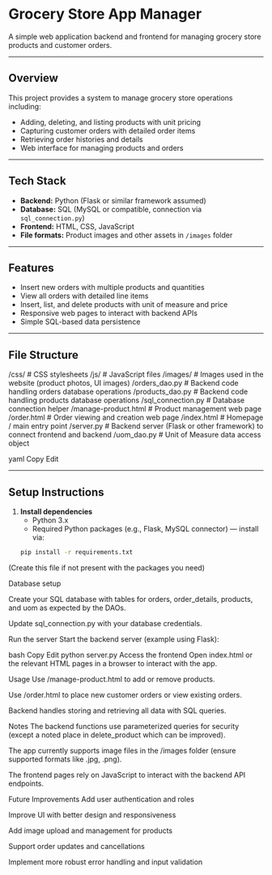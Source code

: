 # Grocery Store App Manager

A simple web application backend and frontend for managing grocery store products and customer orders.

---

## Overview

This project provides a system to manage grocery store operations including:

- Adding, deleting, and listing products with unit pricing  
- Capturing customer orders with detailed order items  
- Retrieving order histories and details  
- Web interface for managing products and orders

---

## Tech Stack

- **Backend:** Python (Flask or similar framework assumed)  
- **Database:** SQL (MySQL or compatible, connection via `sql_connection.py`)  
- **Frontend:** HTML, CSS, JavaScript  
- **File formats:** Product images and other assets in `/images` folder

---

## Features

- Insert new orders with multiple products and quantities  
- View all orders with detailed line items  
- Insert, list, and delete products with unit of measure and price  
- Responsive web pages to interact with backend APIs  
- Simple SQL-based data persistence

---

## File Structure

/css/ # CSS stylesheets
/js/ # JavaScript files
/images/ # Images used in the website (product photos, UI images)
/orders_dao.py # Backend code handling orders database operations
/products_dao.py # Backend code handling products database operations
/sql_connection.py # Database connection helper
/manage-product.html # Product management web page
/order.html # Order viewing and creation web page
/index.html # Homepage / main entry point
/server.py # Backend server (Flask or other framework) to connect frontend and backend
/uom_dao.py # Unit of Measure data access object

yaml
Copy
Edit

---

## Setup Instructions

1. **Install dependencies**  
   - Python 3.x  
   - Required Python packages (e.g., Flask, MySQL connector) — install via:  
   ```bash
   pip install -r requirements.txt
(Create this file if not present with the packages you need)

Database setup

Create your SQL database with tables for orders, order_details, products, and uom as expected by the DAOs.

Update sql_connection.py with your database credentials.

Run the server
Start the backend server (example using Flask):

bash
Copy
Edit
python server.py
Access the frontend
Open index.html or the relevant HTML pages in a browser to interact with the app.

Usage
Use /manage-product.html to add or remove products.

Use /order.html to place new customer orders or view existing orders.

Backend handles storing and retrieving all data with SQL queries.

Notes
The backend functions use parameterized queries for security (except a noted place in delete_product which can be improved).

The app currently supports image files in the /images folder (ensure supported formats like .jpg, .png).

The frontend pages rely on JavaScript to interact with the backend API endpoints.

Future Improvements
Add user authentication and roles

Improve UI with better design and responsiveness

Add image upload and management for products

Support order updates and cancellations

Implement more robust error handling and input validation
